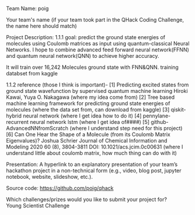 Team Name:
poig

Your team's name (if your team took part in the QHack Coding Challenge, the name here should match)

Project Description:
1.1.1 goal:
predict the ground state energies of molecules using Coulomb matrices as input using quantum-classical Neural Networks. I hope to combine advanced feed forward neural network(FFNN) and quantum neural network(QNN) to achieve higher accuracy.

It will train over 16,242 Molecules ground state with FNN&QNN. training databset from kaggle

1.1.2 reference (those I think is important)-
[1] Predicting excited states from ground state wavefunction by supervised quantum machine learning Hiroki Kawai, Yuya O. Nakagawa (where my idea come from)
[2] Tree based machine learning framework for predicting ground state energies of molecules (where the data set from, can download from kaggle)
[3] qiskit- hybrid neural network (where I get idea how to do it)
[4] pennylane- recurrent neural network lstm (where I get idea of####)
[5] github- AdvancedNNfromScratch (where I understand step need for this project)
[6] Can One Hear the Shape of a Molecule (from its Coulomb Matrix Eigenvalues)? Joshua Schrier Journal of Chemical Information and Modeling 2020 60 (8), 3804-3811 DOI: 10.1021/acs.jcim.0c00631 (where I understand little about coulomb matrix, how much thing can do with it)

Presentation:
A hyperlink to an explanatory presentation of your team’s hackathon project in a non-technical form (e.g., video, blog post, jupyter notebook, website, slideshow, etc.).

Source code:
https://github.com/poig/qhack

Which challenges/prizes would you like to submit your project for?  
Young Scientist Challenge
